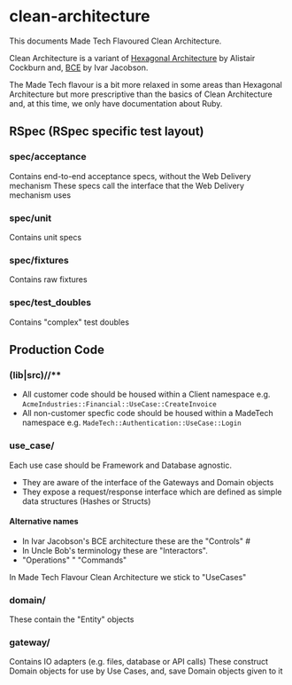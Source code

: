 # clean-architecture

This documents Made Tech Flavoured Clean Architecture.

Clean Architecture is a variant of [Hexagonal Architecture](http://alistair.cockburn.us/Hexagonal+architecture) by Alistair Cockburn and,
[BCE](https://www.amazon.com/Object-Oriented-Software-Engineering-Approach/dp/0201544350) by Ivar Jacobson.

The Made Tech flavour is a bit more relaxed in some areas than Hexagonal Architecture but more prescriptive than the basics of Clean Architecture and, at this time, we only have documentation about Ruby.

## RSpec (RSpec specific test layout)

### spec/acceptance

Contains end-to-end acceptance specs, without the Web Delivery mechanism
These specs call the interface that the Web Delivery mechanism uses

### spec/unit

Contains unit specs

### spec/fixtures

Contains raw fixtures

### spec/test_doubles

Contains "complex" test doubles

## Production Code

### (lib|src)/<insert customer name here>/**

* All customer code should be housed within a Client namespace e.g. ```AcmeIndustries::Financial::UseCase::CreateInvoice```
* All non-customer specfic code should be housed within a MadeTech namespace e.g. ```MadeTech::Authentication::UseCase::Login```

### use_case/

Each use case should be Framework and Database agnostic. 
* They are aware of the interface of the Gateways and Domain objects
* They expose a request/response interface which are defined as simple data structures (Hashes or Structs)

#### Alternative names

* In Ivar Jacobson's BCE architecture these are the "Controls" #
* In Uncle Bob's terminology these are "Interactors".
* "Operations"
" "Commands"

In Made Tech Flavour Clean Architecture we stick to "UseCases"

### domain/

These contain the "Entity" objects

### gateway/

Contains IO adapters (e.g. files, database or API calls)
These construct Domain objects for use by Use Cases, and, save Domain objects given to it
